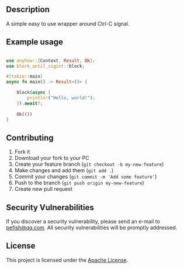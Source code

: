 
## Description

A simple easy to use wrapper around Ctrl-C signal.

## Example usage

```rust

use anyhow::{Context, Result, Ok};
use block_until_sigint::block;

#[tokio::main]
async fn main() -> Result<()> {

    block(async {
        println!("Hello, world!");
    }).await?;
    
    Ok(())
}

```

## Contributing

1. Fork it
2. Download your fork to your PC
3. Create your feature branch (`git checkout -b my-new-feature`)
4. Make changes and add them (`git add .`)
5. Commit your changes (`git commit -m 'Add some feature'`)
6. Push to the branch (`git push origin my-new-feature`)
7. Create new pull request

## Security Vulnerabilities

If you discover a security vulnerability, please send an e-mail to [pefish@qq.com](mailto:pefish@qq.com). All security vulnerabilities will be promptly addressed.

## License

This project is licensed under the [Apache License](LICENSE).
